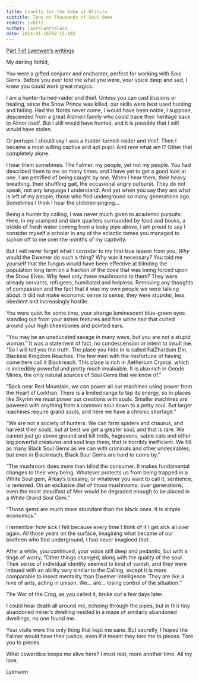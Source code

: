 ```yaml
---
title: Cruelty for the Sake of Utility
subtitle: Tens of Thousands of Soul Gems
reddit: 1vbtt1
author: laurelanthalasa
date: 2014-01-16T02:15:19Z
---
```


[Part 1 of Lyenwen’s writings][0]

My darling Ibthld,

You were a gifted conjurer and enchanter, perfect for working with Soul Gems.
Before you ever told me what you were, your voice deep and sad, I knew you could
work great magics.

I am a hunter-turned-raider and thief. Unless you can cast illusions or healing,
since the Snow Prince was killed, our skills were best used hunting and hiding.
Had the Nords never come, I would have been noble, I suppose, descended from a
great Aldmeri family who could trace their heritage back to Alinor itself. But I
still would have hunted, and it is possible that I still would have stolen.

Or perhaps I should say I was a hunter-turned-raider and thief. Then I became a
most willing captive and apt pupil. And now what am I? Other that completely
alone.

I hear them sometimes. The Falmer, my people, yet not my people. You had
described them to me so many times, and I have yet to get a good look at one. I
am petrified of being caught by one. When I hear them, their heavy breathing,
their shuffling gait, the occasional angry outburst. They do not speak, not any
language I understand. And yet when you say they are what is left of my people,
those who fled underground so many generations ago. Sometimes I think I hear the
children singing…

Being a hunter by calling, I was never much given to academic pursuits. Here, in
my cramped and dark quarters surrounded by food and books, a trickle of fresh
water coming from a leaky pipe above, I am proud to say I consider myself a
scholar in any of the eclectic tomes you managed to siphon off to me over the
months of my captivity.

But I will never forget what I consider to my first true lesson from you; *Why*
would the Dwemer do such a thing? Why was it necessary? You told me yourself
that the fungus would have been effective at blinding the population long term
on a fraction of the dose that was being forced upon the Snow Elves. Why feed
only these mushrooms to them? They were already servants, refugees, humiliated
and helpless. Removing any thoughts of compassion and the fact that it was my
own people we were talking about. It did not make economic sense to sense, they
were stupider, less obedient and increasingly hostile.

You were quiet for some time, your strange luminescent blue-green eyes standing
out from your ashen features and fine white hair that curled around your high
cheekbones and pointed ears.

“You may be an uneducated savage in many ways, but you are not a stupid woman.”
It was a statement of fact, no condescension or intent to insult me. “So I will
tell you the truth. The place you hide in is called FalZhardum Din, Blackest
Kingdom Reaches. The few men with the misfortune of having come here call it
Blackreach. This place is rich in Aetherium Crystal, which is incredibly
powerful and pretty much invaluable. It is also rich in Geode Mines, the only
natural sources of Soul Gems that we know of.”

“Back near Red Mountain, we can power all our machines using power from the Heart
of Lorkhan. There is a limited range to tap its energy, so in places like Skyrim
we must power our creations with souls. Smaller machines are powered with
anything from a common soul down to a petty soul. But larger machines require
grand souls, and here we have a chronic shortage.”

“We are not a society of hunters. We can farm spiders and chaurus, and harvest
their souls, but at best we get a greater soul, and that is rare. We cannot just
go above ground and kill trolls, hagravens, sabre cats and other big powerful
creatures and soul trap them, that is horribly inefficient. We fill as many
Black Soul Gems as we can with criminals and other undesirables, but even in
Blackreach, Black Soul Gems are hard to come by.”

“The mushroom does more than blind the consumer. It makes fundamental changes to
their very being. Whatever protects us from being trapped in a White Soul gem,
Arkay’s blessing, or whatever you want to call it, sentience, is removed. On an
exclusive diet of those mushrooms, over generations, even the most steadfast of
Mer would be degraded enough to be placed in a White Grand Soul Gem.”

“Those gems are much more abundant than the black ones. It is simple economics.”

I remember how sick I felt because every time I think of it I get sick all over
again. All those years on the surface, imagining what became of our brethren who
fled underground, I had never imagined *that*.

After a while, you continued, your voice still deep and pedantic, but with a
tinge of worry, “Other things changed, along with the quality of the soul. Their
sense of individual identity seemed to kind of vanish, and they were imbued with
an ability very similar to the Calling, except it is more comparable to insect
mentality than Dwemer intelligence. They are like a hive of ants, acting in
unison. We… are… losing control of the situation.”

The War of the Crag, as you called it, broke out a few days later.

I could hear death all around me, echoing through the pipes, but in this tiny
abandoned miner’s dwelling nestled in a maze of similarly abandoned dwellings,
no one found me.

Your visits were the only thing that kept me sane. But secretly, I hoped the
Falmer would have their justice, even if it meant they tore me to pieces. Tore
you to pieces.

What cowardice keeps me alive here? I must rest, more another time. All my love,

Lyenwen

[0]: https://www.reddit.com/r/teslore/comments/1uyjp5/an_atheist_anuad/
